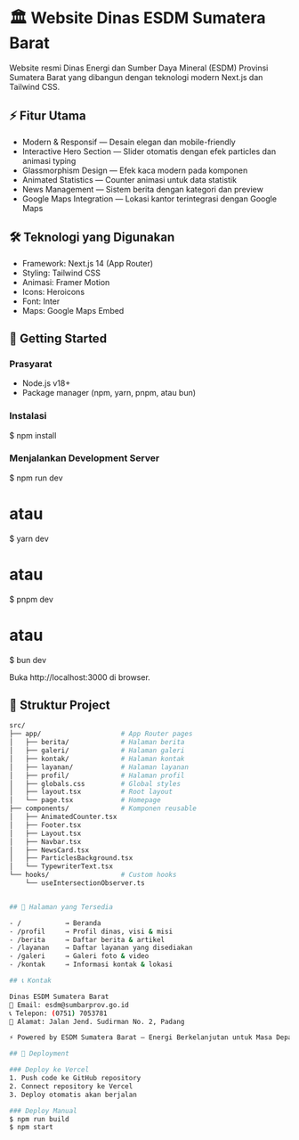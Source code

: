 # 🏛️ Website Dinas ESDM Sumatera Barat

Website resmi Dinas Energi dan Sumber Daya Mineral (ESDM) Provinsi Sumatera Barat yang dibangun dengan teknologi modern Next.js dan Tailwind CSS.

## ⚡ Fitur Utama

- Modern & Responsif — Desain elegan dan mobile-friendly
- Interactive Hero Section — Slider otomatis dengan efek particles dan animasi typing
- Glassmorphism Design — Efek kaca modern pada komponen
- Animated Statistics — Counter animasi untuk data statistik
- News Management — Sistem berita dengan kategori dan preview
- Google Maps Integration — Lokasi kantor terintegrasi dengan Google Maps

## 🛠️ Teknologi yang Digunakan

- Framework: Next.js 14 (App Router)
- Styling: Tailwind CSS
- Animasi: Framer Motion
- Icons: Heroicons
- Font: Inter
- Maps: Google Maps Embed

## 🚀 Getting Started

### Prasyarat
- Node.js v18+
- Package manager (npm, yarn, pnpm, atau bun)

### Instalasi
$ npm install

### Menjalankan Development Server
$ npm run dev
# atau
$ yarn dev
# atau
$ pnpm dev
# atau
$ bun dev

Buka http://localhost:3000 di browser.

## 📁 Struktur Project

```bash
src/
├── app/                    # App Router pages
│   ├── berita/             # Halaman berita
│   ├── galeri/             # Halaman galeri
│   ├── kontak/             # Halaman kontak
│   ├── layanan/            # Halaman layanan
│   ├── profil/             # Halaman profil
│   ├── globals.css         # Global styles
│   ├── layout.tsx          # Root layout
│   └── page.tsx            # Homepage
├── components/             # Komponen reusable
│   ├── AnimatedCounter.tsx
│   ├── Footer.tsx
│   ├── Layout.tsx
│   ├── Navbar.tsx
│   ├── NewsCard.tsx
│   ├── ParticlesBackground.tsx
│   └── TypewriterText.tsx
└── hooks/                  # Custom hooks
    └── useIntersectionObserver.ts


## 🎯 Halaman yang Tersedia

- /           → Beranda
- /profil     → Profil dinas, visi & misi
- /berita     → Daftar berita & artikel
- /layanan    → Daftar layanan yang disediakan
- /galeri     → Galeri foto & video
- /kontak     → Informasi kontak & lokasi

## 📞 Kontak

Dinas ESDM Sumatera Barat  
📧 Email: esdm@sumbarprov.go.id  
📞 Telepon: (0751) 7053781  
📍 Alamat: Jalan Jend. Sudirman No. 2, Padang

⚡ Powered by ESDM Sumatera Barat — Energi Berkelanjutan untuk Masa Depan

## 🚀 Deployment

### Deploy ke Vercel
1. Push code ke GitHub repository
2. Connect repository ke Vercel
3. Deploy otomatis akan berjalan

### Deploy Manual
$ npm run build  
$ npm start
